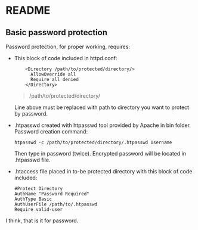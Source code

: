 # README

## Basic password protection

Password protection, for proper working, requires:
<ul>
  <li>This block of code included in httpd.conf:
    
```
    <Directory /path/to/protected/directory/>
      AllowOverride all
      Require all denied
    </Directory>
```

> /path/to/protected/directory/

Line above must be replaced with path to directory you want to protect by password.

  <li>.htpasswd created with htpasswd tool provided by Apache in bin folder. Password creation command:
  
  ```
  htpasswd -c /path/to/protected/directory/.htpasswd Username
  ```
  Then type in password (twice). Encrypted password will be located in .htpasswd file.
  
  <li>.htaccess file placed in to-be protected directory with this block of code included:
  
  ```
  #Protect Directory
  AuthName "Password Required"
  AuthType Basic
  AuthUserFile /path/to/.htpasswd
  Require valid-user
  ```
  </ul>
  
  I think, that is it for password.
